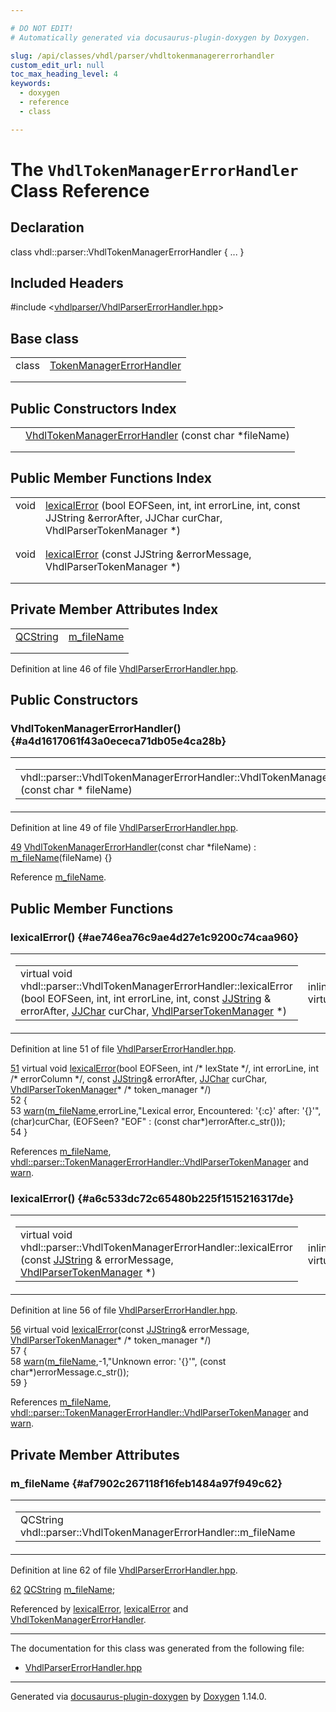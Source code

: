 ```yaml
---

# DO NOT EDIT!
# Automatically generated via docusaurus-plugin-doxygen by Doxygen.

slug: /api/classes/vhdl/parser/vhdltokenmanagererrorhandler
custom_edit_url: null
toc_max_heading_level: 4
keywords:
  - doxygen
  - reference
  - class

---
```


<div class="doxyPage">

# The `VhdlTokenManagerErrorHandler` Class Reference



## Declaration

<div class="doxyDeclaration">
class vhdl::parser::VhdlTokenManagerErrorHandler { ... }
</div>

## Included Headers

<div class="doxyIncludesList">#include &lt;<a href="/web-doxygen/docs/api/files/vhdlparser/vhdlparsererrorhandler-hpp">vhdlparser/VhdlParserErrorHandler.hpp</a>&gt;
</div>

## Base class

<table class="doxyMembersIndex">

<tr class="doxyMemberIndexItem">
<td class="doxyMemberIndexItemType" align="left" valign="top">class</td>
<td class="doxyMemberIndexItemName" align="left" valign="top"><a href="/web-doxygen/docs/api/classes/vhdl/parser/tokenmanagererrorhandler">TokenManagerErrorHandler</a></td>
</tr>
<tr class="doxyMemberIndexDescription">
<td class="doxyMemberIndexDescriptionLeft"></td>
<td class="doxyMemberIndexDescriptionRight">
</td>
</tr>
<tr class="doxyMemberIndexSeparator">
<td class="doxyMemberIndexSeparator" colspan="2"></td>
</tr>

</table>

## Public Constructors Index

<table class="doxyMembersIndex">

<tr class="doxyMemberIndexItem">
<td class="doxyMemberIndexItemType" align="left" valign="top"></td>
<td class="doxyMemberIndexItemName" align="left" valign="top"><a href="#a4d1617061f43a0ececa71db05e4ca28b">VhdlTokenManagerErrorHandler</a> (const char *fileName)</td>
</tr>
<tr class="doxyMemberIndexDescription">
<td class="doxyMemberIndexDescriptionLeft"></td>
<td class="doxyMemberIndexDescriptionRight">
</td>
</tr>
<tr class="doxyMemberIndexSeparator">
<td class="doxyMemberIndexSeparator" colspan="2"></td>
</tr>

</table>

## Public Member Functions Index

<table class="doxyMembersIndex">

<tr class="doxyMemberIndexItem">
<td class="doxyMemberIndexItemType" align="left" valign="top">void</td>
<td class="doxyMemberIndexItemName" align="left" valign="top"><a href="#ae746ea76c9ae4d27e1c9200c74caa960">lexicalError</a> (bool EOFSeen, int, int errorLine, int, const JJString &amp;errorAfter, JJChar curChar, VhdlParserTokenManager *)</td>
</tr>
<tr class="doxyMemberIndexDescription">
<td class="doxyMemberIndexDescriptionLeft"></td>
<td class="doxyMemberIndexDescriptionRight">
</td>
</tr>
<tr class="doxyMemberIndexSeparator">
<td class="doxyMemberIndexSeparator" colspan="2"></td>
</tr>

<tr class="doxyMemberIndexItem">
<td class="doxyMemberIndexItemType" align="left" valign="top">void</td>
<td class="doxyMemberIndexItemName" align="left" valign="top"><a href="#a6c533dc72c65480b225f1515216317de">lexicalError</a> (const JJString &amp;errorMessage, VhdlParserTokenManager *)</td>
</tr>
<tr class="doxyMemberIndexDescription">
<td class="doxyMemberIndexDescriptionLeft"></td>
<td class="doxyMemberIndexDescriptionRight">
</td>
</tr>
<tr class="doxyMemberIndexSeparator">
<td class="doxyMemberIndexSeparator" colspan="2"></td>
</tr>

</table>

## Private Member Attributes Index

<table class="doxyMembersIndex">

<tr class="doxyMemberIndexItem">
<td class="doxyMemberIndexItemType" align="left" valign="top"><a href="/web-doxygen/docs/api/classes/qcstring">QCString</a></td>
<td class="doxyMemberIndexItemName" align="left" valign="top"><a href="#af7902c267118f16feb1484a97f949c62">m_fileName</a></td>
</tr>
<tr class="doxyMemberIndexDescription">
<td class="doxyMemberIndexDescriptionLeft"></td>
<td class="doxyMemberIndexDescriptionRight">
</td>
</tr>
<tr class="doxyMemberIndexSeparator">
<td class="doxyMemberIndexSeparator" colspan="2"></td>
</tr>

</table>


<p>Definition at line 46 of file <a href="/web-doxygen/docs/api/files/vhdlparser/vhdlparsererrorhandler-hpp">VhdlParserErrorHandler.hpp</a>.</p>


<div class="doxySectionDef">

## Public Constructors

### VhdlTokenManagerErrorHandler() {#a4d1617061f43a0ececa71db05e4ca28b}

<div class="doxyMemberItem">
<div class="doxyMemberProto">
<table class="doxyMemberLabels">
<tr class="doxyMemberLabels">
<td class="doxyMemberLabelsLeft">
<table class="doxyMemberName">
<tr>
<td class="doxyMemberName">vhdl::parser::VhdlTokenManagerErrorHandler::VhdlTokenManagerErrorHandler (const char * fileName)</td>
</tr>
</table>
</td>
<td class="doxyMemberLabelsRight">
<span class="doxyMemberLabels">
<span class="doxyMemberLabel inline">inline</span>
</span>
</td>
</tr>
</table>
</div>
<div class="doxyMemberDoc">



<p>Definition at line 49 of file <a href="/web-doxygen/docs/api/files/vhdlparser/vhdlparsererrorhandler-hpp">VhdlParserErrorHandler.hpp</a>.</p>


<div class="doxyProgramListing">

<div class="doxyCodeLine"><span class="doxyLineNumber"><a href="#a4d1617061f43a0ececa71db05e4ca28b">49</a></span><span class="doxyLineContent"><span class="doxyHighlight">    <a href="#a4d1617061f43a0ececa71db05e4ca28b">VhdlTokenManagerErrorHandler</a>(</span><span class="doxyHighlightKeyword">const</span><span class="doxyHighlight"> </span><span class="doxyHighlightKeywordType">char</span><span class="doxyHighlight"> *fileName) : <a href="#af7902c267118f16feb1484a97f949c62">m_fileName</a>(fileName) {}</span></span></div>

</div>


<p>Reference <a href="#af7902c267118f16feb1484a97f949c62">m_fileName</a>.</p>

</div>
</div>

</div>

<div class="doxySectionDef">

## Public Member Functions

### lexicalError() {#ae746ea76c9ae4d27e1c9200c74caa960}

<div class="doxyMemberItem">
<div class="doxyMemberProto">
<table class="doxyMemberLabels">
<tr class="doxyMemberLabels">
<td class="doxyMemberLabelsLeft">
<table class="doxyMemberName">
<tr>
<td class="doxyMemberName">virtual void vhdl::parser::VhdlTokenManagerErrorHandler::lexicalError (bool EOFSeen, int, int errorLine, int, const <a href="/web-doxygen/docs/api/files/vhdlparser/javacc-h/#a53453cc4dabae8211762d8e348cf7a00">JJString</a> &amp; errorAfter, <a href="/web-doxygen/docs/api/files/vhdlparser/javacc-h/#ac92fa8b4f5fb2ad4efec4f05be1c911b">JJChar</a> curChar, <a href="/web-doxygen/docs/api/classes/vhdl/parser/vhdlparsertokenmanager">VhdlParserTokenManager</a> *)</td>
</tr>
</table>
</td>
<td class="doxyMemberLabelsRight">
<span class="doxyMemberLabels">
<span class="doxyMemberLabel inline">inline</span>
<span class="doxyMemberLabel virtual">virtual</span>
</span>
</td>
</tr>
</table>
</div>
<div class="doxyMemberDoc">



<p>Definition at line 51 of file <a href="/web-doxygen/docs/api/files/vhdlparser/vhdlparsererrorhandler-hpp">VhdlParserErrorHandler.hpp</a>.</p>


<div class="doxyProgramListing">

<div class="doxyCodeLine"><span class="doxyLineNumber"><a href="#ae746ea76c9ae4d27e1c9200c74caa960">51</a></span><span class="doxyLineContent"><span class="doxyHighlight">    </span><span class="doxyHighlightKeyword">virtual</span><span class="doxyHighlight"> </span><span class="doxyHighlightKeywordType">void</span><span class="doxyHighlight"> <a href="#ae746ea76c9ae4d27e1c9200c74caa960">lexicalError</a>(</span><span class="doxyHighlightKeywordType">bool</span><span class="doxyHighlight"> EOFSeen, </span><span class="doxyHighlightKeywordType">int</span><span class="doxyHighlight"> </span><span class="doxyHighlightComment">/* lexState */</span><span class="doxyHighlight">, </span><span class="doxyHighlightKeywordType">int</span><span class="doxyHighlight"> errorLine, </span><span class="doxyHighlightKeywordType">int</span><span class="doxyHighlight"> </span><span class="doxyHighlightComment">/* errorColumn */</span><span class="doxyHighlight">, </span><span class="doxyHighlightKeyword">const</span><span class="doxyHighlight"> <a href="/web-doxygen/docs/api/files/vhdlparser/javacc-h/#a53453cc4dabae8211762d8e348cf7a00">JJString</a>&amp; errorAfter, <a href="/web-doxygen/docs/api/files/vhdlparser/javacc-h/#ac92fa8b4f5fb2ad4efec4f05be1c911b">JJChar</a> curChar, <a href="/web-doxygen/docs/api/classes/vhdl/parser/tokenmanagererrorhandler/#aff28441094086f5cbf8ee8f34a8bc9a4">VhdlParserTokenManager</a>* </span><span class="doxyHighlightComment">/* token_manager */</span><span class="doxyHighlight">)</span></span></div>
<div class="doxyCodeLine"><span class="doxyLineNumber">52</span><span class="doxyLineContent"><span class="doxyHighlight">    {</span></span></div>
<div class="doxyCodeLine"><span class="doxyLineNumber">53</span><span class="doxyLineContent"><span class="doxyHighlight">      <a href="/web-doxygen/docs/api/files/src/message-h/#a85b390806d83bbaeb7d12383001c0dfb">warn</a>(<a href="#af7902c267118f16feb1484a97f949c62">m_fileName</a>,errorLine,</span><span class="doxyHighlightStringLiteral">"Lexical error, Encountered: '{:c}' after: '{}'"</span><span class="doxyHighlight">,(</span><span class="doxyHighlightKeywordType">char</span><span class="doxyHighlight">)curChar, (EOFSeen? </span><span class="doxyHighlightStringLiteral">"EOF"</span><span class="doxyHighlight"> : (</span><span class="doxyHighlightKeyword">const</span><span class="doxyHighlight"> </span><span class="doxyHighlightKeywordType">char</span><span class="doxyHighlight">*)errorAfter.c_str()));</span></span></div>
<div class="doxyCodeLine"><span class="doxyLineNumber">54</span><span class="doxyLineContent"><span class="doxyHighlight">    }</span></span></div>

</div>


<p>References <a href="#af7902c267118f16feb1484a97f949c62">m_fileName</a>, <a href="/web-doxygen/docs/api/classes/vhdl/parser/tokenmanagererrorhandler/#aff28441094086f5cbf8ee8f34a8bc9a4">vhdl::parser::TokenManagerErrorHandler::VhdlParserTokenManager</a> and <a href="/web-doxygen/docs/api/files/src/message-h/#a85b390806d83bbaeb7d12383001c0dfb">warn</a>.</p>

</div>
</div>

### lexicalError() {#a6c533dc72c65480b225f1515216317de}

<div class="doxyMemberItem">
<div class="doxyMemberProto">
<table class="doxyMemberLabels">
<tr class="doxyMemberLabels">
<td class="doxyMemberLabelsLeft">
<table class="doxyMemberName">
<tr>
<td class="doxyMemberName">virtual void vhdl::parser::VhdlTokenManagerErrorHandler::lexicalError (const <a href="/web-doxygen/docs/api/files/vhdlparser/javacc-h/#a53453cc4dabae8211762d8e348cf7a00">JJString</a> &amp; errorMessage, <a href="/web-doxygen/docs/api/classes/vhdl/parser/vhdlparsertokenmanager">VhdlParserTokenManager</a> *)</td>
</tr>
</table>
</td>
<td class="doxyMemberLabelsRight">
<span class="doxyMemberLabels">
<span class="doxyMemberLabel inline">inline</span>
<span class="doxyMemberLabel virtual">virtual</span>
</span>
</td>
</tr>
</table>
</div>
<div class="doxyMemberDoc">



<p>Definition at line 56 of file <a href="/web-doxygen/docs/api/files/vhdlparser/vhdlparsererrorhandler-hpp">VhdlParserErrorHandler.hpp</a>.</p>


<div class="doxyProgramListing">

<div class="doxyCodeLine"><span class="doxyLineNumber"><a href="#a6c533dc72c65480b225f1515216317de">56</a></span><span class="doxyLineContent"><span class="doxyHighlight">    </span><span class="doxyHighlightKeyword">virtual</span><span class="doxyHighlight"> </span><span class="doxyHighlightKeywordType">void</span><span class="doxyHighlight"> <a href="#a6c533dc72c65480b225f1515216317de">lexicalError</a>(</span><span class="doxyHighlightKeyword">const</span><span class="doxyHighlight"> <a href="/web-doxygen/docs/api/files/vhdlparser/javacc-h/#a53453cc4dabae8211762d8e348cf7a00">JJString</a>&amp; errorMessage, <a href="/web-doxygen/docs/api/classes/vhdl/parser/tokenmanagererrorhandler/#aff28441094086f5cbf8ee8f34a8bc9a4">VhdlParserTokenManager</a>* </span><span class="doxyHighlightComment">/* token_manager */</span><span class="doxyHighlight">)</span></span></div>
<div class="doxyCodeLine"><span class="doxyLineNumber">57</span><span class="doxyLineContent"><span class="doxyHighlight">    {</span></span></div>
<div class="doxyCodeLine"><span class="doxyLineNumber">58</span><span class="doxyLineContent"><span class="doxyHighlight">      <a href="/web-doxygen/docs/api/files/src/message-h/#a85b390806d83bbaeb7d12383001c0dfb">warn</a>(<a href="#af7902c267118f16feb1484a97f949c62">m_fileName</a>,-1,</span><span class="doxyHighlightStringLiteral">"Unknown error: '{}'"</span><span class="doxyHighlight">, (</span><span class="doxyHighlightKeyword">const</span><span class="doxyHighlight"> </span><span class="doxyHighlightKeywordType">char</span><span class="doxyHighlight">*)errorMessage.c_str());</span></span></div>
<div class="doxyCodeLine"><span class="doxyLineNumber">59</span><span class="doxyLineContent"><span class="doxyHighlight">    }</span></span></div>

</div>


<p>References <a href="#af7902c267118f16feb1484a97f949c62">m_fileName</a>, <a href="/web-doxygen/docs/api/classes/vhdl/parser/tokenmanagererrorhandler/#aff28441094086f5cbf8ee8f34a8bc9a4">vhdl::parser::TokenManagerErrorHandler::VhdlParserTokenManager</a> and <a href="/web-doxygen/docs/api/files/src/message-h/#a85b390806d83bbaeb7d12383001c0dfb">warn</a>.</p>

</div>
</div>

</div>

<div class="doxySectionDef">

## Private Member Attributes

### m\_fileName {#af7902c267118f16feb1484a97f949c62}

<div class="doxyMemberItem">
<div class="doxyMemberProto">
<table class="doxyMemberLabels">
<tr class="doxyMemberLabels">
<td class="doxyMemberLabelsLeft">
<table class="doxyMemberName">
<tr>
<td class="doxyMemberName">QCString vhdl::parser::VhdlTokenManagerErrorHandler::m_fileName</td>
</tr>
</table>
</td>
</tr>
</table>
</div>
<div class="doxyMemberDoc">



<p>Definition at line 62 of file <a href="/web-doxygen/docs/api/files/vhdlparser/vhdlparsererrorhandler-hpp">VhdlParserErrorHandler.hpp</a>.</p>


<div class="doxyProgramListing">

<div class="doxyCodeLine"><span class="doxyLineNumber"><a href="#af7902c267118f16feb1484a97f949c62">62</a></span><span class="doxyLineContent"><span class="doxyHighlight">    <a href="/web-doxygen/docs/api/classes/qcstring">QCString</a> <a href="#af7902c267118f16feb1484a97f949c62">m_fileName</a>;</span></span></div>

</div>


<p>Referenced by <a href="#ae746ea76c9ae4d27e1c9200c74caa960">lexicalError</a>, <a href="#a6c533dc72c65480b225f1515216317de">lexicalError</a> and <a href="#a4d1617061f43a0ececa71db05e4ca28b">VhdlTokenManagerErrorHandler</a>.</p>

</div>
</div>

</div>

<hr/>

The documentation for this class was generated from the following file:

<ul>
<li><a href="/web-doxygen/docs/api/files/vhdlparser/vhdlparsererrorhandler-hpp">VhdlParserErrorHandler.hpp</a></li>
</ul>

<hr/>

<p class="doxyGeneratedBy">Generated via <a href="https://github.com/xpack/docusaurus-plugin-doxygen">docusaurus-plugin-doxygen</a> by <a href="https://www.doxygen.nl">Doxygen</a> 1.14.0.</p>

</div>
